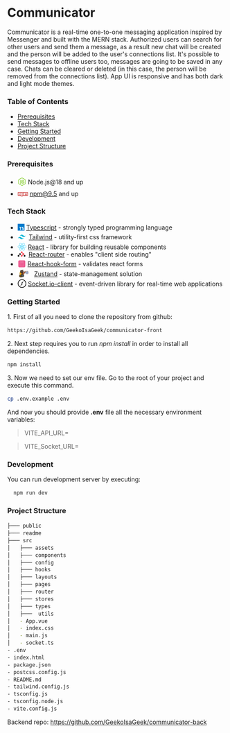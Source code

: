 # Communicator

Communicator is a real-time one-to-one messaging application inspired by Messenger and built with the MERN stack. Authorized users can search for other users and send them a message, as a result new chat will be created and the person will be added to the user's connections list. It's possible to send messages to offline users too, messages are going to be saved in any case. Chats can be cleared or deleted (in this case, the person will be removed from the connections list). App UI is responsive and has both dark and light mode themes.

### Table of Contents

-  [Prerequisites](#prerequisites)
-  [Tech Stack](#tech-stack)
-  [Getting Started](#getting-started)
-  [Development](#development)
-  [Project Structure](#project-structure)

### Prerequisites

-  <img src="readme/assets/node.svg" height="20" style="position: relative;  top: 4px;" /> Node.js@18 and up
-  <img src="readme/assets/npm.svg" height="24" style="position: relative; top:8px; " /> npm@9.5 and up

### Tech Stack

-  <img src="readme/assets/ts.svg" height="16" style="position: relative; top: 2px;" /> [Typescript](https://www.typescriptlang.org/) - strongly typed programming language
-  <img src="readme/assets/tailwind.png" height="19" style="position: relative; top: 4px; margin-right: 3px" /> [Tailwind](https://tailwindcss.com/) - utility-first css framework
-  <img src="readme/assets/react.svg" height="20" style="position: relative; top: 4px;" /> [React](https://react.dev/) - library for building reusable components
-  <img src="readme/assets/react-router.png" height="12" style="position: relative;  margin-right: 3px" /> [React-router](https://reactrouter.com/en/main/start/overview) - enables "client side routing"
-  <img src="readme/assets/react-hook-form.png" height="19" style="position: relative; top: 4px;" /> [React-hook-form](https://react-hook-form.com/) - validates react forms
-  <img src="readme/assets/zustand.png" height="20" style="position: relative; top: 4px; right:4px;" /> [Zustand](https://docs.pmnd.rs/zustand/getting-started/introduction) - state-management solution
-  <img src="readme/assets/socketio.svg" height="20" style="position: relative; top: 4px;" /> [Socket.io-client](https://socket.io/) - event-driven library for real-time web applications

### Getting Started

1\. First of all you need to clone the repository from github:

```sh
https://github.com/GeekoIsaGeek/communicator-front
```

2\. Next step requires you to run _npm install_ in order to install all dependencies.

```sh
npm install
```

3\. Now we need to set our env file. Go to the root of your project and execute this command.

```sh
cp .env.example .env
```

And now you should provide **.env** file all the necessary environment variables:

> VITE_API_URL=

> VITE_Socket_URL=

### Development

You can run development server by executing:

```sh
  npm run dev
```

### Project Structure

```bash
├─── public
├─── readme
├─── src
│   ├─── assets
│   ├─── components
│   ├─── config
│   ├─── hooks
│   ├─── layouts
│   ├─── pages
│   ├─── router
│   ├─── stores
│   ├─── types
│   ├───  utils
│   - App.vue
│   - index.css
│   - main.js
│   - socket.ts
- .env
- index.html
- package.json
- postcss.config.js
- README.md
- tailwind.config.js
- tsconfig.js
- tsconfig.node.js
- vite.config.js
```

Backend repo: https://github.com/GeekoIsaGeek/communicator-back
